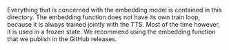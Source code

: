 Everything that is concerned with the embedding model is contained in this directory. The embedding function does not
have its own train loop, because it is always trained jointly with the TTS. Most of the time however, it is used in a
frozen state. We recommend using the embedding function that we publish in the GitHub releases.